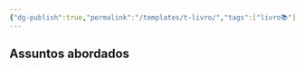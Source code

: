```yaml
---
{"dg-publish":true,"permalink":"/templates/t-livro/","tags":["livro📚"],"noteIcon":"","updated":"2024-03-27T17:43:01.572-03:00"}
---
```



## Assuntos abordados